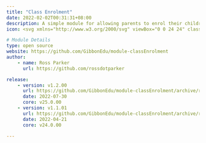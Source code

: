 ```yaml
---
title: "Class Enrolment"
date: 2022-02-02T00:31:31+08:00
description: A simple module for allowing parents to enrol their children in classes, with no appoval required.
icon: <svg xmlns="http://www.w3.org/2000/svg" viewBox="0 0 24 24" class="w-8 icon-click-target"><path class="fill-current" d="M21.97 12.73c-.25-.22-.56-.4-.92-.54L20 11.8a8 8 0 1 0-8.2 8.2l.4 1.06c.12.36.3.67.53.92a10 10 0 1 1 9.25-9.25zm-10.95 5.19a6 6 0 1 1 6.9-6.9l-2.39-.9a4 4 0 1 0-5.41 5.41l.9 2.39z"/><path class="fill-primary" d="M17.96 16.54l3.75 3.75a1 1 0 0 1-1.42 1.42l-3.75-3.75-.57 2.28a1 1 0 0 1-1.9.11l-3-8a1 1 0 0 1 1.28-1.29l8 3a1 1 0 0 1-.1 1.91l-2.3.57z"/></svg>

# Module Details
type: open source
website: https://github.com/GibbonEdu/module-classEnrolment
author:
    - name: Ross Parker
      url: https://github.com/rossdotparker

release:
    - version: v1.2.00
      url: https://github.com/GibbonEdu/module-classEnrolment/archive/refs/tags/v1.2.00.zip
      date: 2022-07-30
      core: v25.0.00
    - version: v1.1.01
      url: https://github.com/GibbonEdu/module-classEnrolment/archive/refs/tags/v1.1.01.zip
      date: 2022-04-21
      core: v24.0.00

---
```

